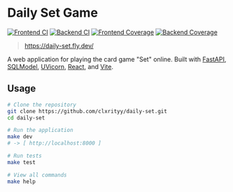 # Daily Set Game

[![Frontend CI](https://github.com/clxrityy/daily-set/actions/workflows/frontend.yml/badge.svg?branch=main)](https://github.com/clxrityy/daily-set/actions/workflows/frontend.yml)
[![Backend CI](https://github.com/clxrityy/daily-set/actions/workflows/backend.yml/badge.svg?branch=main)](https://github.com/clxrityy/daily-set/actions/workflows/backend.yml)
[![Frontend Coverage](https://codecov.io/gh/clxrityy/daily-set/branch/main/graph/badge.svg?flag=frontend)](https://codecov.io/gh/clxrityy/daily-set)
[![Backend Coverage](https://codecov.io/gh/clxrityy/daily-set/branch/main/graph/badge.svg?flag=backend)](https://codecov.io/gh/clxrityy/daily-set)

> https://daily-set.fly.dev/

A web application for playing the card game "Set" online. Built with [FastAPI](https://fastapi.tiangolo.com/), [SQLModel](https://sqlmodel.tiangolo.com/), [UVicorn](https://www.uvicorn.org/), [React](https://react.dev/), and [Vite](https://vitejs.dev/).

## Usage

```bash
# Clone the repository
git clone https://github.com/clxrityy/daily-set.git
cd daily-set

# Run the application
make dev
# -> [ http://localhost:8000 ]

# Run tests
make test

# View all commands
make help
```
